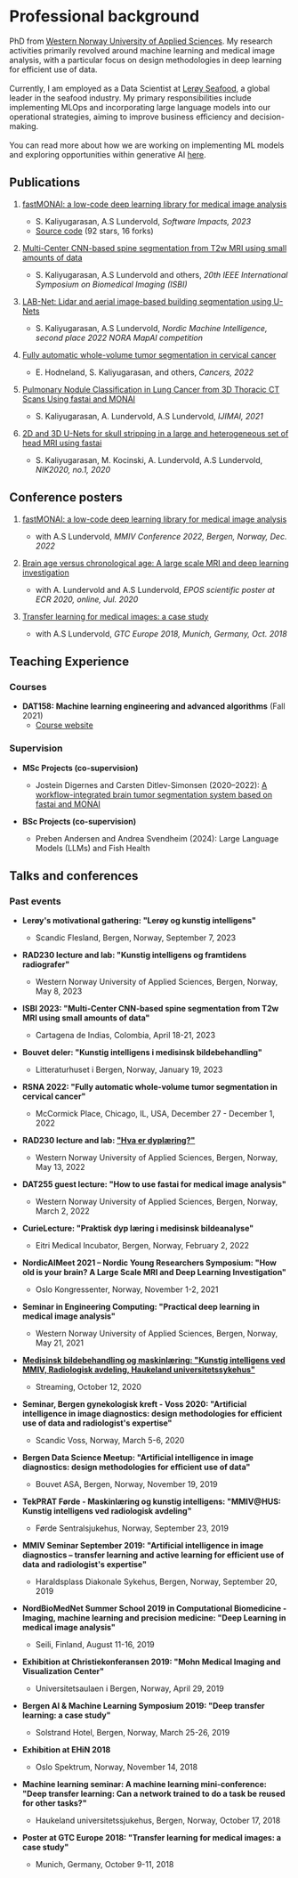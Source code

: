 ---
---

# Professional background

PhD from <a href="https://www.hvl.no/en/about/management/faculty-of-engineering-and-science/department-of-computer-science-electrical-engineering-and-mathematical-sciences-ny-side/" target="_blank" rel="noopener noreferrer">Western Norway University of Applied Sciences</a>. My research activities primarily revolved around machine learning and medical image analysis, with a particular focus on design methodologies in deep learning for efficient use of data.
<br>
<br>
Currently, I am employed as a Data Scientist at <a href="https://www.leroyseafood.com/no/" target="_blank" rel="noopener noreferrer">Lerøy Seafood</a>, a global leader in the seafood industry. My primary responsibilities include implementing MLOps and incorporating large language models into our operational strategies, aiming to improve business efficiency and decision-making.
<br>
<br>
You can read more about how we are working on implementing ML models and exploring opportunities within generative AI <a href="https://www.leroyseafood.com/en/about-us/news/the-value-of-artificial-intelligence-and-machine-learning" target="_blank" rel="noopener noreferrer">here</a>.

## Publications

1. [fastMONAI: a low-code deep learning library for medical image analysis](https://www.sciencedirect.com/science/article/pii/S2665963823001203)
   - S. Kaliyugarasan, A.S Lundervold, *Software Impacts, 2023*
   - [Source code](https://github.com/MMIV-ML/fastMONAI) (92 stars, 16 forks)

2. [Multi-Center CNN-based spine segmentation from T2w MRI using small amounts of data](https://ieeexplore.ieee.org/abstract/document/10230454)
   - S. Kaliyugarasan, A.S Lundervold and others, *20th IEEE International Symposium on Biomedical Imaging (ISBI)*

3. [LAB-Net: Lidar and aerial image-based building segmentation using U-Nets](https://journals.uio.no/NMI/article/view/10163/8480)
   - S. Kaliyugarasan, A.S Lundervold, *Nordic Machine Intelligence, second place 2022 NORA MapAI competition*

4. [Fully automatic whole-volume tumor segmentation in cervical cancer](https://www.mdpi.com/2072-6694/14/10/2372/htm)
   - E. Hodneland, S. Kaliyugarasan, and others, *Cancers, 2022*

5. [Pulmonary Nodule Classification in Lung Cancer from 3D Thoracic CT Scans Using fastai and MONAI](https://hvlopen.brage.unit.no/hvlopen-xmlui/bitstream/handle/11250/2772280/Kaliyugarasan.pdf?sequence=4&isAllowed=y)
   - S. Kaliyugarasan, A. Lundervold, A.S Lundervold, *IJIMAI, 2021*

6. [2D and 3D U-Nets for skull stripping in a large and heterogeneous set of head MRI using fastai](https://hvlopen.brage.unit.no/hvlopen-xmlui/bitstream/handle/11250/2721631/Kaliyugarasan.pdf?sequence=4&isAllowed=y)
   - S. Kaliyugarasan, M. Kocinski, A. Lundervold, A.S Lundervold, *NIK2020, no.1, 2020*

## Conference posters

1. [fastMONAI: a low-code deep learning library for medical image analysis](https://docs.google.com/presentation/d/10DPw6IAAXDilAONE__NyqW0eGm5m56WXvUp3x6YfpfU/present?usp=sharing)
   - with A.S Lundervold, *MMIV Conference 2022, Bergen, Norway, Dec. 2022*

2. [Brain age versus chronological age: A large scale MRI and deep learning investigation](https://epos.myesr.org/esr/viewing/index.php?module=viewing_poster&task=&pi=156693)
   - with A. Lundervold and A.S Lundervold, *EPOS scientific poster at ECR 2020, online, Jul. 2020*

3. [Transfer learning for medical images: a case study](https://www.nvidia.com/content/dam/en-zz/Solutions/gtc-europe/posters/deep-learning/gtc18eu-research-posters-AIDL_20_EP8136_Satheshkumar_Kaliyugarasan.jpg)
   - with A.S Lundervold, *GTC Europe 2018, Munich, Germany, Oct. 2018*

## Teaching Experience

### Courses 
- **DAT158: Machine learning engineering and advanced algorithms** (Fall 2021)
  - [Course website](https://skaliy.no/DAT158-ML-21/)

### Supervision
- **MSc Projects (co-supervision)**
  - Jostein Digernes and Carsten Ditlev-Simonsen (2020–2022): [A workflow-integrated brain tumor segmentation system based on fastai and MONAI](https://bora.uib.no/bora-xmlui/bitstream/handle/11250/3021987/MSc_Ditlev_Simonsen_Digernes_2022.pdf?sequence=1&isAllowed=y)

- **BSc Projects (co-supervision)**
  - Preben Andersen and Andrea Svendheim (2024): Large Language Models (LLMs) and Fish Health

## Talks and conferences

### Past events

- **Lerøy's motivational gathering: "Lerøy og kunstig intelligens"**
  - Scandic Flesland, Bergen, Norway, September 7, 2023

- **RAD230 lecture and lab: "Kunstig intelligens og framtidens radiografer"**
  - Western Norway University of Applied Sciences, Bergen, Norway, May 8, 2023

- **ISBI 2023: "Multi-Center CNN-based spine segmentation from T2w MRI using small amounts of data"**
  - Cartagena de Indias, Colombia, April 18-21, 2023

- **Bouvet deler: "Kunstig intelligens i medisinsk bildebehandling"**
  - Litteraturhuset i Bergen, Norway, January 19, 2023

- **RSNA 2022: "Fully automatic whole-volume tumor segmentation in cervical cancer"**
  - McCormick Place, Chicago, IL, USA, December 27 - December 1, 2022

- **RAD230 lecture and lab: ["Hva er dyplæring?"](https://docs.google.com/presentation/d/1A11am8FbLPNqcM_VJs-eA31RWwdf8DS0DTLbHIuPtFE/present?slide=id.g128819a6924_0_61)**
  - Western Norway University of Applied Sciences, Bergen, Norway, May 13, 2022

- **DAT255 guest lecture: "How to use fastai for medical image analysis"**
  - Western Norway University of Applied Sciences, Bergen, Norway, March 2, 2022

- **CurieLecture: "Praktisk dyp læring i medisinsk bildeanalyse"**
  - Eitri Medical Incubator, Bergen, Norway, February 2, 2022

- **NordicAIMeet 2021 – Nordic Young Researchers Symposium: "How old is your brain? A Large Scale MRI and Deep Learning Investigation"**
  - Oslo Kongressenter, Norway, November 1-2, 2021

- **Seminar in Engineering Computing: "Practical deep learning in medical image analysis"**
  - Western Norway University of Applied Sciences, Bergen, Norway, May 21, 2021

- [**Medisinsk bildebehandling og maskinlæring: "Kunstig intelligens ved MMIV, Radiologisk avdeling, Haukeland universitetssykehus"**](https://www.tekna.no/kurs/medisinsk-bildebehandling-og-maskinlaring-40653/#om-kurset)
  - Streaming, October 12, 2020

- **Seminar, Bergen gynekologisk kreft - Voss 2020: "Artificial intelligence in image diagnostics: design methodologies for efficient use of data and radiologist's expertise"**
  - Scandic Voss, Norway, March 5-6, 2020

- **Bergen Data Science Meetup: "Artificial intelligence in image diagnostics: design methodologies for efficient use of data"**
  - Bouvet ASA, Bergen, Norway, November 19, 2019

- **TekPRAT Førde - Maskinlæring og kunstig intelligens: "MMIV@HUS: Kunstig intelligens ved radiologisk avdeling"**
  - Førde Sentralsjukehus, Norway, September 23, 2019

- **MMIV Seminar September 2019: "Artificial intelligence in image diagnostics – transfer learning and active learning for efficient use of data and radiologist's expertise"**
  - Haraldsplass Diakonale Sykehus, Bergen, Norway, September 20, 2019

- **NordBioMedNet Summer School 2019 in Computational Biomedicine - Imaging, machine learning and precision medicine: "Deep Learning in medical image analysis"**
  - Seili, Finland, August 11-16, 2019

- **Exhibition at Christiekonferansen 2019: "Mohn Medical Imaging and Visualization Center"**
  - Universitetsaulaen i Bergen, Norway, April 29, 2019

- **Bergen AI & Machine Learning Symposium 2019: "Deep transfer learning: a case study"**
  - Solstrand Hotel, Bergen, Norway, March 25-26, 2019

- **Exhibition at EHiN 2018**
  - Oslo Spektrum, Norway, November 14, 2018

- **Machine learning seminar: A machine learning mini-conference: "Deep transfer learning: Can a network trained to do a task be reused for other tasks?"**
  - Haukeland universitetssjukehus, Bergen, Norway, October 17, 2018

- **Poster at GTC Europe 2018: "Transfer learning for medical images: a case study"**
  - Munich, Germany, October 9-11, 2018
